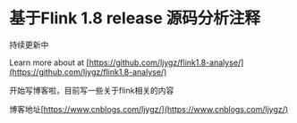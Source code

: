 # 基于Flink 1.8 release 源码分析注释

持续更新中

Learn more about at [https://github.com/ljygz/flink1.8-analyse/](https://github.com/ljygz/flink1.8-analyse/)

开始写博客啦，目前写一些关于flink相关的内容

博客地址[https://www.cnblogs.com/ljygz/](https://www.cnblogs.com/ljygz/)



